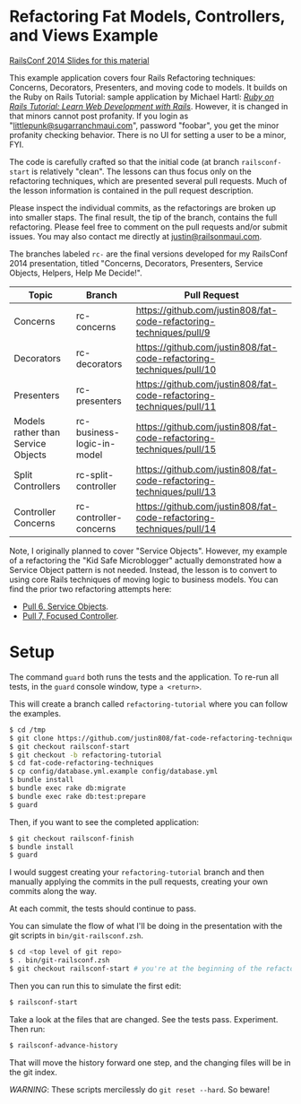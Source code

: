 # Refactoring Fat Models, Controllers, and Views Example

[RailsConf 2014 Slides for this material](https://www.icloud.com/iw/#keynote/BALu9Dy-Dcbu1PvWluyB_G-jq5C6URGmij2F/RailsConf-2014-Concerns-Decorators-Presenters-Service-Objects-Helpers-Help-Me-Decide-April-22-2014)

This example application covers four Rails Refactoring techniques:
Concerns, Decorators, Presenters, and moving code to models.
It builds on the Ruby on Rails Tutorial: sample application by Michael Hartl:
[*Ruby on Rails Tutorial: Learn Web Development with Rails*](http://railstutorial.org/).
However, it is changed in that minors cannot post profanity. If you login as
"littlepunk@sugarranchmaui.com", password "foobar", you get the minor profanity
checking behavior. There is no UI for setting a user to be a minor, FYI.

The code is carefully crafted so that the initial code (at branch `railsconf-start`
is relatively "clean". The lessons can thus focus only on the refactoring techniques,
which are presented several pull requests. Much of the lesson information is contained
in the pull request description.

Please inspect the individual commits, as the refactorings are broken up into smaller
staps. The final result, the tip of the branch, contains the full refactoring.
Please feel free to comment on the pull requests and/or submit issues. You may also
contact me directly at [justin@railsonmaui.com](mailto:justin@railsonmaui.com).

The branches labeled `rc-` are the final versions developed for my RailsConf 2014 presentation,
titled "Concerns, Decorators, Presenters, Service Objects, Helpers, Help Me Decide!".

Topic      | Branch | Pull Request
-----------|--------|------
Concerns   | rc-concerns | https://github.com/justin808/fat-code-refactoring-techniques/pull/9
Decorators | rc-decorators | https://github.com/justin808/fat-code-refactoring-techniques/pull/10
Presenters | rc-presenters | https://github.com/justin808/fat-code-refactoring-techniques/pull/11
Models rather than Service Objects | rc-business-logic-in-model | https://github.com/justin808/fat-code-refactoring-techniques/pull/15
Split Controllers | rc-split-controller | https://github.com/justin808/fat-code-refactoring-techniques/pull/13
Controller Concerns | rc-controller-concerns | https://github.com/justin808/fat-code-refactoring-techniques/pull/14

Note, I originally planned to cover "Service Objects". However, my example of a refactoring the
"Kid Safe Microblogger" actually demonstrated how a Service Object pattern is not needed. Instead,
the lesson is to convert to using core Rails techniques of moving logic to business models. You
can find the prior two refactoring attempts here:

* [Pull 6, Service Objects](https://github.com/justin808/fat-code-refactoring-techniques/pull/6).
* [Pull 7, Focused Controller](https://github.com/justin808/fat-code-refactoring-techniques/pull/7).

# Setup

The command `guard` both runs the tests and the application.
To re-run all tests, in the `guard` console window, type `a <return>`.

This will create a branch called `refactoring-tutorial` where you can follow the examples.

```bash
$ cd /tmp
$ git clone https://github.com/justin808/fat-code-refactoring-techniques.git
$ git checkout railsconf-start
$ git checkout -b refactoring-tutorial
$ cd fat-code-refactoring-techniques
$ cp config/database.yml.example config/database.yml
$ bundle install
$ bundle exec rake db:migrate
$ bundle exec rake db:test:prepare
$ guard
```

Then, if you want to see the completed application:

```bash
$ git checkout railsconf-finish
$ bundle install
$ guard
```

I would suggest creating your `refactoring-tutorial` branch and then manually applying the commits
in the pull requests, creating your own commits along the way.

At each commit, the tests should continue to pass.

You can simulate the flow of what I'll be doing in the presentation with the git scripts in `bin/git-railsconf.zsh`.

```bash
$ cd <top level of git repo>
$ . bin/git-railsconf.zsh
$ git checkout railsconf-start # you're at the beginning of the refactorings
```

Then you can run this to simulate the first edit:

```bash
$ railsconf-start
```

Take a look at the files that are changed. See the tests pass. Experiment. Then run:

```bash
$ railsconf-advance-history
```

That will move the history forward one step, and the changing files will be in the git index.

*WARNING*: These scripts mercilessly do `git reset --hard`. So beware!
